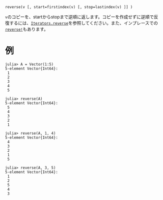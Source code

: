 ```
reverse(v [, start=firstindex(v) [, stop=lastindex(v) ]] )
```

`v`のコピーを、startからstopまで逆順に返します。コピーを作成せずに逆順で反復するには、[`Iterators.reverse`](@ref)を参照してください。また、インプレースでの[`reverse!`](@ref)もあります。

# 例

```jldoctest
julia> A = Vector(1:5)
5-element Vector{Int64}:
 1
 2
 3
 4
 5

julia> reverse(A)
5-element Vector{Int64}:
 5
 4
 3
 2
 1

julia> reverse(A, 1, 4)
5-element Vector{Int64}:
 4
 3
 2
 1
 5

julia> reverse(A, 3, 5)
5-element Vector{Int64}:
 1
 2
 5
 4
 3
```
